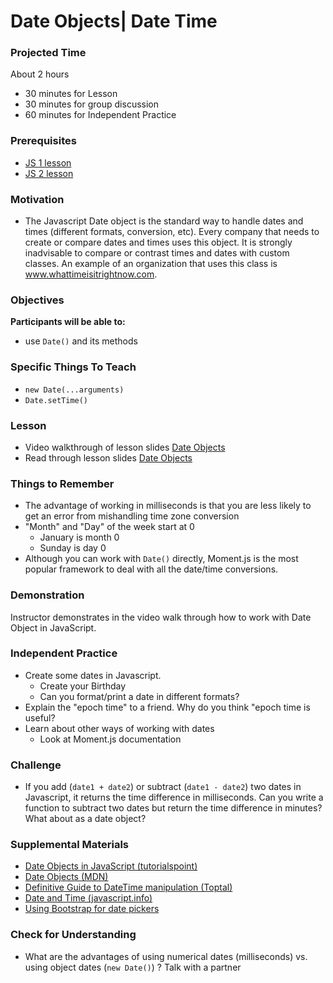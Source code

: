 # Date Objects| Date Time

### Projected Time
About 2 hours
- 30 minutes for Lesson
- 30 minutes for group discussion
- 60 minutes for Independent Practice

### Prerequisites
- [JS 1 lesson](/javascript/javascript-1.md)
- [JS 2 lesson](/javascript/javascript-2.md)

### Motivation
- The Javascript Date object is the standard way to handle dates and times (different formats, conversion, etc). Every company that needs to create or compare dates and times uses this object. It is strongly inadvisable to compare or contrast times and dates with custom classes. An example of an organization that uses this class is www.whattimeisitrightnow.com.

### Objectives
**Participants will be able to:**
- use `Date()` and its methods

### Specific Things To Teach
- `new Date(...arguments)`
- `Date.setTime()`

### Lesson
- Video walkthrough of lesson slides [Date Objects](https://www.youtube.com/watch?v=irrxnH-nkqg)
- Read through lesson slides [Date Objects](https://docs.google.com/presentation/d/1Pj-hkQCeVe4kJJ4s8RHcSZrNKx4Mp4kaQ9J0Eyy1gAQ/edit#slide=id.p)

### Things to Remember
- The advantage of working in milliseconds is that you are less likely to get an error from mishandling time zone conversion
- "Month" and "Day" of the week start at 0
	- January is month 0
	- Sunday is day 0
- Although you can work with `Date()` directly, Moment.js is the most popular framework to deal with all the date/time conversions.

### Demonstration
Instructor demonstrates in the video walk through how to work with Date Object in JavaScript.

### Independent Practice

- Create some dates in Javascript.
	- Create your Birthday
	- Can you format/print a date in different formats?
- Explain the "epoch time" to a friend. Why do you think "epoch time is useful?
- Learn about other ways of working with dates
	- Look at Moment.js documentation

### Challenge

- If you add (`date1 + date2`) or subtract (`date1 - date2`) two dates in Javascript, it returns the time difference in milliseconds. Can you write a function to subtract two dates but return the time difference in minutes? What about as a date object?

### Supplemental Materials

- [Date Objects in JavaScript (tutorialspoint)](https://www.tutorialspoint.com/javascript/javascript_date_object.htm)
- [Date Objects (MDN)](https://developer.mozilla.org/en-US/docs/Web/JavaScript/Reference/Global_Objects/Date)
- [Definitive Guide to DateTime manipulation (Toptal)](https://www.toptal.com/software/definitive-guide-to-datetime-manipulation)
- [Date and Time (javascript.info)](https://javascript.info/date)
- [Using Bootstrap for date pickers](https://eonasdan.github.io/bootstrap-datetimepicker/)

### Check for Understanding

- What are the advantages of using numerical dates (milliseconds) vs. using object dates (`new Date()`) ? Talk with a partner